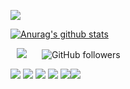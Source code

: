 


<!--
**ddalkigum/ddalkigum** is a ✨ _special_ ✨ repository because its `README.md` (this file) appears on your GitHub profile.

Here are some ideas to get you started:

- 🔭 I’m currently working on ...
- 🌱 I’m currently learning ...
- 👯 I’m looking to collaborate on ...
- 🤔 I’m looking for help with ...
- 💬 Ask me about ...
- 📫 How to reach me: ...
- 😄 Pronouns: ...
- ⚡ Fun fact: ...
-->

<a href="https://hits.seeyoufarm.com"><img src="https://hits.seeyoufarm.com/api/count/incr/badge.svg?url=https%3A%2F%2Fgithub.com%2Fddalkigum%2Fhit-counter&count_bg=%2379C83D&title_bg=%23555555&icon=&icon_color=%23E7E7E7&title=hits&edge_flat=false"/></a>

[![Anurag's github stats](https://github-readme-stats.vercel.app/api?username=ddalkigum&count_private=true&show_icons=true&theme=cobalt)](https://github.com/anuraghazra/github-readme-stats)

<div style = "display:flex>
   <a href="https://velog.io/@ddalkigum">
       <img 
           src="http://img.shields.io/badge/-TechBlog-298A08?style=flat&logo=github&link=https://velog.io/@ddalkigum"
           style="height : auto; margin-left : 10px; margin-right : 10px;"/>
   </a>
   <img alt="GitHub followers" src="https://img.shields.io/github/followers/ddalkigum?style=social" style="height : auto; margin-left : 10px; margin-right : 10px;">
</div>

<div style = "display : flex">
   <p>
  <img src= "https://img.shields.io/badge/Python-3766AB?style=for-the-badge&logo=Python&logoColor=white">
    <img src="https://img.shields.io/badge/Django-145C21?style=for-the-badge&logo=Django&logoColor=white"> 
  <img src="https://img.shields.io/badge/MySQL-5295B4?style=for-the-badge&logo=MySQL&logoColor=white"> 
  <img src="https://img.shields.io/badge/AWS-20195A?style=for-the-badge&logo=Amazon-AWS&logoColor=white"> 
  <img src="https://img.shields.io/badge/Docker-2496ED?style=for-the-badge&logo=docker&logoColor=white"> 
</p>
<p>
  <a href="mailto:sol35352000@gmail.com"> <img src="https://img.shields.io/badge/Gmail-C63319?style=for-the-badge&logo=Gmail&logoColor=white"> 
</p>
</div>
